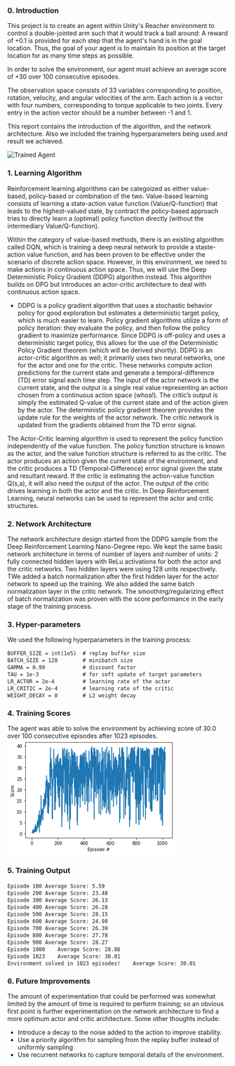 [//]: # (Image References)

[image1]: https://user-images.githubusercontent.com/10624937/43851024-320ba930-9aff-11e8-8493-ee547c6af349.gif "Trained Agent"

### 0. Introduction

This project is to create an agent within Unity's Reacher environment to control a double-jointed arm such that it would track a ball around: A reward of +0.1 is provided for each step that the agent's hand is in the goal location. Thus, the goal of your agent is to maintain its position at the target location for as many time steps as possible.

In order to solve the environment, our agent must achieve an average score of +30 over 100 consecutive episodes.

The observation space consists of 33 variables corresponding to position, rotation, velocity, and angular velocities of the arm. Each action is a vector with four numbers, corresponding to torque applicable to two joints. Every entry in the action vector should be a number between -1 and 1.

This report contains the introduction of the algorithm, and the network architecture. Also we included the training hyperparameters being used and result we achieved.

![Trained Agent][image1]

### 1. Learning Algorithm

Reinforcement learning algorithms can be categoized as either value-based, policy-based or combination of the two. Value-based learning consists of learning a state-action value function (Value/Q-function) that leads to the highest-valued state, by contract the policy-based approach tries to directly learn a (optimal) policy function directly (without the intermediary Value/Q-function).

Within the category of value-based methods, there is an existing algorithm called DQN, which is training a deep neural network to provide a staste-action value function, and has been proven to be effective under the scenario of discrete action space. However, in this environment, we need to make actions in continuous action space. Thus, we will use the Deep Deterministic Policy Gradient (DDPG) algorithm instead. This algorithm builds on DPG but introduces an actor-critic architecture to deal with continuous action space.

 - DDPG is a policy gradient algorithm that uses a stochastic behavior policy for good exploration but estimates a deterministic target policy, which is much easier to learn. Policy gradient algorithms utilize a form of policy iteration: they evaluate the policy, and then follow the policy gradient to maximize performance. Since DDPG is off-policy and uses a deterministic target policy, this allows for the use of the Deterministic Policy Gradient theorem (which will be derived shortly). DDPG is an actor-critic algorithm as well; it primarily uses two neural networks, one for the actor and one for the critic. These networks compute action predictions for the current state and generate a temporal-difference (TD) error signal each time step. The input of the actor network is the current state, and the output is a single real value representing an action chosen from a continuous action space (whoa!). The critic’s output is simply the estimated Q-value of the current state and of the action given by the actor. The deterministic policy gradient theorem provides the update rule for the weights of the actor network. The critic network is updated from the gradients obtained from the TD error signal.
 
The Actor-Critic learning algorithm is used to represent the policy function independently of the value function. The policy function structure is known as the actor, and the value function structure is referred to as the critic. The actor produces an action given the current state of the environment, and the critic produces a TD (Temporal-Difference) error signal given the state and resultant reward. If the critic is estimating the action-value function Q(s,a), it will also need the output of the actor. The output of the critic drives learning in both the actor and the critic. In Deep Reinforcement Learning, neural networks can be used to represent the actor and critic structures.

### 2. Network Architecture

The network architecture design started from the DDPG sample from the Deep Reinforcement Learning Nano-Degree repo. We kept the same basic network architecture in terms of number of layers and number of units: 2 fully connected hidden layers with ReLu activations for both the actor and the critic networks. Two hidden layers were using 128 units respectively. TWe added a batch normalization after the first hidden layer for the actor network to speed up the training. We also added the same batch normalization layer in the critic network. The smoothing/regularizing effect of batch normalization was proven with the score performance in the early stage of the training process.

### 3. Hyper-parameters

We used the following hyperparameters in the training process:

```
BUFFER_SIZE = int(1e5)  # replay buffer size
BATCH_SIZE = 128        # minibatch size
GAMMA = 0.99            # discount factor
TAU = 1e-3              # for soft update of target parameters
LR_ACTOR = 2e-4         # learning rate of the actor 
LR_CRITIC = 2e-4        # learning rate of the critic
WEIGHT_DECAY = 0        # L2 weight decay

```

### 4. Training Scores
The agent was able to solve the environment by achieving score of 30.0 over 100 consecutive episodes after 1023 episodes.
![ ](training_scores.png)

### 5. Training Output

```
Episode 100	Average Score: 5.59
Episode 200	Average Score: 23.48
Episode 300	Average Score: 26.13
Episode 400	Average Score: 26.28
Episode 500	Average Score: 28.15
Episode 600	Average Score: 24.98
Episode 700	Average Score: 26.39
Episode 800	Average Score: 27.78
Episode 900	Average Score: 28.27
Episode 1000	Average Score: 28.86
Episode 1023	Average Score: 30.01
Environment solved in 1023 episodes!	Average Score: 30.01
```

### 6. Future Improvements
The amount of experimentation that could be performed was somewhat limited by the amount of time is required to perform training; so an obvious first point is further experimentation on the network architecture to find a more optimum actor and critic architecture. Some other thoughts include:

 - Introduce a decay to the noise added to the action to improve stability.
 - Use a priority algorithm for sampling from the replay buffer instead of uniformly sampling
 - Use recurrent networks to capture temporal details of the environment.
